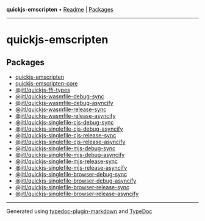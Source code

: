 **quickjs-emscripten** • [Readme](README.md) \| [Packages](packages.md)

***

# quickjs-emscripten

## Packages

- [quickjs-emscripten](quickjs-emscripten/README.md)
- [quickjs-emscripten-core](quickjs-emscripten-core/README.md)
- [@jitl/quickjs-ffi-types](@jitl/quickjs-ffi-types/README.md)
- [@jitl/quickjs-wasmfile-debug-sync](@jitl/quickjs-wasmfile-debug-sync/README.md)
- [@jitl/quickjs-wasmfile-debug-asyncify](@jitl/quickjs-wasmfile-debug-asyncify/README.md)
- [@jitl/quickjs-wasmfile-release-sync](@jitl/quickjs-wasmfile-release-sync/README.md)
- [@jitl/quickjs-wasmfile-release-asyncify](@jitl/quickjs-wasmfile-release-asyncify/README.md)
- [@jitl/quickjs-singlefile-cjs-debug-sync](@jitl/quickjs-singlefile-cjs-debug-sync/README.md)
- [@jitl/quickjs-singlefile-cjs-debug-asyncify](@jitl/quickjs-singlefile-cjs-debug-asyncify/README.md)
- [@jitl/quickjs-singlefile-cjs-release-sync](@jitl/quickjs-singlefile-cjs-release-sync/README.md)
- [@jitl/quickjs-singlefile-cjs-release-asyncify](@jitl/quickjs-singlefile-cjs-release-asyncify/README.md)
- [@jitl/quickjs-singlefile-mjs-debug-sync](@jitl/quickjs-singlefile-mjs-debug-sync/README.md)
- [@jitl/quickjs-singlefile-mjs-debug-asyncify](@jitl/quickjs-singlefile-mjs-debug-asyncify/README.md)
- [@jitl/quickjs-singlefile-mjs-release-sync](@jitl/quickjs-singlefile-mjs-release-sync/README.md)
- [@jitl/quickjs-singlefile-mjs-release-asyncify](@jitl/quickjs-singlefile-mjs-release-asyncify/README.md)
- [@jitl/quickjs-singlefile-browser-debug-sync](@jitl/quickjs-singlefile-browser-debug-sync/README.md)
- [@jitl/quickjs-singlefile-browser-debug-asyncify](@jitl/quickjs-singlefile-browser-debug-asyncify/README.md)
- [@jitl/quickjs-singlefile-browser-release-sync](@jitl/quickjs-singlefile-browser-release-sync/README.md)
- [@jitl/quickjs-singlefile-browser-release-asyncify](@jitl/quickjs-singlefile-browser-release-asyncify/README.md)

***

Generated using [typedoc-plugin-markdown](https://www.npmjs.com/package/typedoc-plugin-markdown) and [TypeDoc](https://typedoc.org/)
